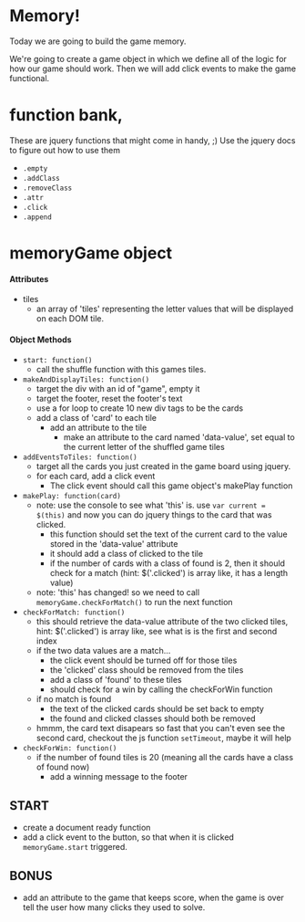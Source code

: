 # Memory!

Today we are going to build the game memory.

We're going to create a game object in which we define all of the logic for how our game should work. Then we will add click events to make the game functional.

# function bank, 
These are jquery functions that might come in handy, ;) Use the jquery docs to figure out how to use them
- `.empty`
- `.addClass`
- `.removeClass`
- `.attr`
- `.click`
- `.append`

# memoryGame object

#### Attributes

- tiles
	- an array of 'tiles' representing the letter values that will be displayed on each DOM tile.

#### Object Methods 
- `start: function()`
	- call the shuffle function with this games tiles.
- `makeAndDisplayTiles: function()`
	- target the div with an id of "game", empty it
	- target the footer, reset the footer's text
	- use a for loop to create 10 new div tags to be the cards 
    - add a class of 'card' to each tile
		- add an attribute to the tile 
			- make an attribute to the card named 'data-value', set equal to the current letter of the shuffled game tiles
- `addEventsToTiles: function()`
  - target all the cards you just created in the game board using jquery.
  - for each card, add a click event
	- The click event should call this game object's makePlay function
- `makePlay: function(card)`
  - note: use the console to see what 'this' is. use `var current = $(this)` and now you can do jquery things to the card that was clicked.  
	- this function should set the text of the current card to the value stored in the 'data-value' attribute
	- it should add a class of clicked to the tile
	- if the number of cards with a class of found is 2, then it should check for a match (hint: $('.clicked') is array like, it has a length value)
  - note: 'this' has changed! so we need to call `memoryGame.checkForMatch()` to run the next function 
- `checkForMatch: function()`
	- this should retrieve the data-value attribute of the two clicked tiles, hint: $('.clicked') is array like, see what is is the first and second index
	- if the two data values are a match…
		- the click event should be turned off for those tiles
		- the 'clicked' class should be removed from the tiles
		- add a class of 'found' to these tiles 
		- should check for a win by calling the checkForWin function
	- if no match is found
		- the text of the clicked cards should be set back to empty
		- the found and clicked classes should both be removed
    - hmmm, the card text disapears so fast that you can't even see the second card, checkout the js function `setTimeout`, maybe it will help
- `checkForWin: function()`
	- if the number of found tiles is 20 (meaning all the cards have a class of found now)
		- add a winning message to the footer

## START
- create a document ready function
- add a click event to the button, so that when it is clicked `memoryGame.start` triggered.

## BONUS
- add an attribute to the game that keeps score, when the game is over tell the user how many clicks they used to solve.
